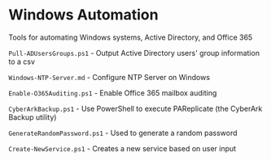 # Windows Automation
Tools for automating Windows systems, Active Directory, and Office 365

`Pull-ADUsersGroups.ps1` - Output Active Directory users' group information to a csv

`Windows-NTP-Server.md` - Configure NTP Server on Windows

`Enable-O365Auditing.ps1` - Enable Office 365 mailbox auditing

`CyberArkBackup.ps1` - Use PowerShell to execute PAReplicate (the CyberArk Backup utility)

`GenerateRandomPassword.ps1` - Used to generate a random password

`Create-NewService.ps1` - Creates a new service based on user input
